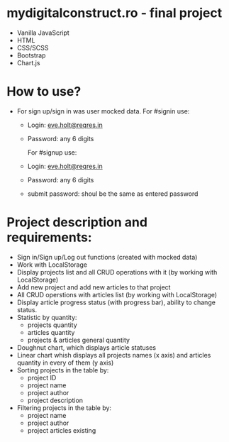 # mydigitalconstruct.ro - final project

- Vanilla JavaScript
- HTML
- CSS/SCSS
- Bootstrap
- Chart.js

# How to use?

- For sign up/sign in was user mocked data.
  For #signin use:
  - Login: eve.holt@reqres.in
  - Password: any 6 digits
 
    For #signup use:
  - Login: eve.holt@reqres.in
  - Password: any 6 digits
  - submit password: shoul be the same as entered password

# Project description and requirements:
  - Sign in/Sign up/Log out functions (created with mocked data)
  - Work with LocalStorage
  - Display projects list and all CRUD operations with it (by working with LocalStorage)
  - Add new project and add new articles to that project
  - All CRUD operstions with articles list (by working with LocalStorage)
  - Display article progress status (with progress bar), ability to change status.
  - Statistic by quantity:
    - projects quantity
    - articles quantity
    - projects & articles general quantity
  - Doughnut chart, which displays article statuses
  - Linear chart whish displays all projects names (x axis) and articles quantity in every of them (y axis)
  - Sorting projects in the table by:
    - project ID
    - project name
    - project author
    - project description
  - Filtering projects in the table by:
    - project name
    - project author
    - project articles existing

